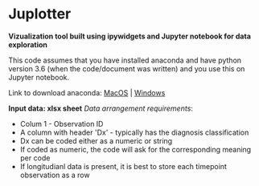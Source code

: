 # Juplotter
__Vizualization tool built using ipywidgets and Jupyter notebook for data exploration__


This code assumes that you have installed anaconda and have python version 3.6 (when the code/document was written) and you use this on Jupyter notebook.

Link to download anaconda:
[MacOS](https://www.anaconda.com/download/?lang=en-us#macos) | [Windows](https://www.anaconda.com/download/#windows)

__Input data: xlsx sheet__
_Data arrangement requirements_:
* Colum 1 - Observation ID
* A column with header 'Dx' - typically has the diagnosis classification
 * Dx can be coded either as a numeric or string
 * If coded as numeric, the code will ask for the corresponding meaning per code 
* If longitudianl data is present, it is best to store each timepoint observation as a row
